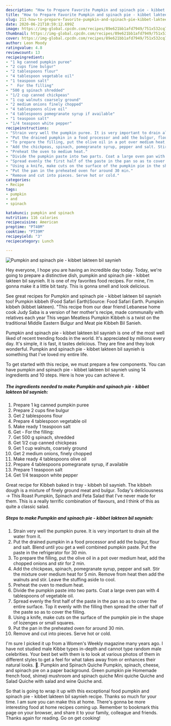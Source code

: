 ```yaml
---
description: "How to Prepare Favorite Pumpkin and spinach pie - kibbet lakteen bil saynieh"
title: "How to Prepare Favorite Pumpkin and spinach pie - kibbet lakteen bil saynieh"
slug: 211-how-to-prepare-favorite-pumpkin-and-spinach-pie-kibbet-lakteen-bil-saynieh
date: 2020-06-21T10:59:12.699Z
image: https://img-global.cpcdn.com/recipes/89e621bb1afd7949/751x532cq70/pumpkin-and-spinach-pie-kibbet-lakteen-bil-saynieh-recipe-main-photo.jpg
thumbnail: https://img-global.cpcdn.com/recipes/89e621bb1afd7949/751x532cq70/pumpkin-and-spinach-pie-kibbet-lakteen-bil-saynieh-recipe-main-photo.jpg
cover: https://img-global.cpcdn.com/recipes/89e621bb1afd7949/751x532cq70/pumpkin-and-spinach-pie-kibbet-lakteen-bil-saynieh-recipe-main-photo.jpg
author: Leon Moody
ratingvalue: 4.8
reviewcount: 13
recipeingredient:
- "1 kg canned pumpkin puree"
- "2 cups fine bulgur"
- "2 tablespoons flour"
- "4 tablespoon vegetable oil"
- "1 teaspoon salt"
- "  For the filling"
- "500 g spinach shredded"
- "1/2 cup canned chickpeas"
- "1 cup walnuts coarsely ground"
- "2 medium onions finely chopped"
- "4 tablespoons olive oil"
- "4 tablespoons pomegranate syrup if available"
- "1 teaspoon salt"
- "1/4 teaspoon white pepper"
recipeinstructions:
- "Strain very well the pumpkin puree. It is very important to drain all the water from it."
- "Put the drained pumpkin in a food processor and add the bulgur, flour and salt. Blend until you get a well combined pumpkin paste. Put the paste in the refrigerator for 30 min."
- "To prepare the filling, put the olive oil in a pot over medium heat, add the chopped onions and stir for 2 min."
- "Add the chickpeas, spinach, pomegranate syrup, pepper and salt. Stir the mixture over medium heat for 5 min. Remove from heat then add the walnuts and stir. Leave the stuffing aside to cool."
- "Preheat the oven to medium heat."
- "Divide the pumpkin paste into two parts. Coat a large oven pan with 4 tablespoons of vegetable oil."
- "Spread evenly the first half of the paste in the pan so as to cover the entire surface. Top it evenly with the filling then spread the other half of the paste so as to cover the filling."
- "Using a knife, make cuts on the surface of the pumpkin pie in the shape of lozenges or small squares."
- "Put the pan in the preheated oven for around 30 min."
- "Remove and cut into pieces. Serve hot or cold."
categories:
- Recipe
tags:
- pumpkin
- and
- spinach

katakunci: pumpkin and spinach 
nutrition: 116 calories
recipecuisine: American
preptime: "PT40M"
cooktime: "PT39M"
recipeyield: "3"
recipecategory: Lunch

---
```



![Pumpkin and spinach pie - kibbet lakteen bil saynieh](https://img-global.cpcdn.com/recipes/89e621bb1afd7949/751x532cq70/pumpkin-and-spinach-pie-kibbet-lakteen-bil-saynieh-recipe-main-photo.jpg)

Hey everyone, I hope you are having an incredible day today. Today, we're going to prepare a distinctive dish, pumpkin and spinach pie - kibbet lakteen bil saynieh. It is one of my favorites food recipes. For mine, I'm gonna make it a little bit tasty. This is gonna smell and look delicious.

See great recipes for Pumpkin and spinach pie - kibbet lakteen bil saynieh too! Pumpkin kibbeh (Food Safari Earth)Source: Food Safari Earth. Pumpkin kibbeh (kibbet lakteen). &#34;This recipe from our dear friend Lebanese home cook Judy Saba is a version of her mother&#39;s recipe, made communally with relatives each year This vegan Meatless Pumpkin Kibbeh is a twist on the traditional Middle Eastern Bulgur and Meat pie Kibbeh Bil Sanieh.

Pumpkin and spinach pie - kibbet lakteen bil saynieh is one of the most well liked of recent trending foods in the world. It's appreciated by millions every day. It's simple, it is fast, it tastes delicious. They are fine and they look wonderful. Pumpkin and spinach pie - kibbet lakteen bil saynieh is something that I've loved my entire life.


To get started with this recipe, we must prepare a few components. You can have pumpkin and spinach pie - kibbet lakteen bil saynieh using 14 ingredients and 10 steps. Here is how you can achieve it.

<!--inarticleads1-->

##### The ingredients needed to make Pumpkin and spinach pie - kibbet lakteen bil saynieh:

1. Prepare 1 kg canned pumpkin puree
1. Prepare 2 cups fine bulgur
1. Get 2 tablespoons flour
1. Prepare 4 tablespoon vegetable oil
1. Make ready 1 teaspoon salt
1. Get  - For the filling:
1. Get 500 g spinach, shredded
1. Get 1/2 cup canned chickpeas
1. Get 1 cup walnuts, coarsely ground
1. Get 2 medium onions, finely chopped
1. Make ready 4 tablespoons olive oil
1. Prepare 4 tablespoons pomegranate syrup, if available
1. Prepare 1 teaspoon salt
1. Get 1/4 teaspoon white pepper


Great recipe for Kibbeh baked in tray - kibbeh bil saynieh. The kibbeh dough is a mixture of finely ground meat and bulgur. Today&#39;s deliciousness -&gt; This Roast Pumpkin, Spinach and Feta Salad that I&#39;ve never made for them. This is a really terrific combination of flavours, and I think of this as quite a classic salad. 

<!--inarticleads2-->

##### Steps to make Pumpkin and spinach pie - kibbet lakteen bil saynieh:

1. Strain very well the pumpkin puree. It is very important to drain all the water from it.
1. Put the drained pumpkin in a food processor and add the bulgur, flour and salt. Blend until you get a well combined pumpkin paste. Put the paste in the refrigerator for 30 min.
1. To prepare the filling, put the olive oil in a pot over medium heat, add the chopped onions and stir for 2 min.
1. Add the chickpeas, spinach, pomegranate syrup, pepper and salt. Stir the mixture over medium heat for 5 min. Remove from heat then add the walnuts and stir. Leave the stuffing aside to cool.
1. Preheat the oven to medium heat.
1. Divide the pumpkin paste into two parts. Coat a large oven pan with 4 tablespoons of vegetable oil.
1. Spread evenly the first half of the paste in the pan so as to cover the entire surface. Top it evenly with the filling then spread the other half of the paste so as to cover the filling.
1. Using a knife, make cuts on the surface of the pumpkin pie in the shape of lozenges or small squares.
1. Put the pan in the preheated oven for around 30 min.
1. Remove and cut into pieces. Serve hot or cold.


I&#39;m sure I picked it up from a Women&#39;s Weekly magazine many years ago. I have not studied male Kibbe types in-depth and cannot type random male celebrities. Your best bet with them is to look at various photos of them in different styles to get a feel for what takes away from or enhances their natural looks. 🙂. Pumpkin and Spinach Quiche Pumpkin, spinach, cheese, and spinach pie on a paper background. Green pumpkin pie Homemade french food, shimeji mushroom and spinach quiche Mini quiche Quiche and Salad Quiche with salad and wine Quiche and. 

So that is going to wrap it up with this exceptional food pumpkin and spinach pie - kibbet lakteen bil saynieh recipe. Thanks so much for your time. I am sure you can make this at home. There's gonna be more interesting food at home recipes coming up. Remember to bookmark this page on your browser, and share it to your family, colleague and friends. Thanks again for reading. Go on get cooking!
